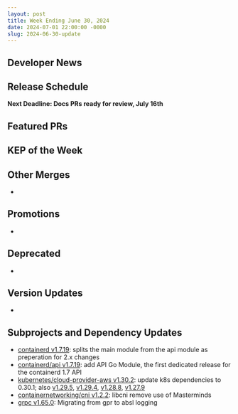 ```yaml
---
layout: post
title: Week Ending June 30, 2024
date: 2024-07-01 22:00:00 -0000
slug: 2024-06-30-update
---
```


## Developer News


## Release Schedule

**Next Deadline: Docs PRs ready for review, July 16th**


## Featured PRs


## KEP of the Week


## Other Merges

*

## Promotions

*

## Deprecated

*

## Version Updates

*

## Subprojects and Dependency Updates

* [containerd v1.7.19](https://github.com/containerd/containerd/releases/tag/v1.7.19): splits the main module from the api module as preperation for 2.x changes
* [containerd/api v1.7.19](https://github.com/containerd/containerd/releases/tag/api%2Fv1.7.19): add API Go Module, the first dedicated release for the containerd 1.7 API
* [kubernetes/cloud-provider-aws v1.30.2](https://github.com/kubernetes/cloud-provider-aws/releases/tag/v1.30.2): update k8s dependencies to 0.30.1; also [v1.29.5](https://github.com/kubernetes/cloud-provider-aws/releases/tag/v1.29.5), [v1.29.4](https://github.com/kubernetes/cloud-provider-aws/releases/tag/v1.29.4), [v1.28.8](https://github.com/kubernetes/cloud-provider-aws/releases/tag/v1.28.8), [v1.27.9](https://github.com/kubernetes/cloud-provider-aws/releases/tag/v1.27.9)
* [containernetworking/cni v1.2.2](https://github.com/containernetworking/cni/releases/tag/v1.2.2): libcni remove use of Masterminds
* [grpc v1.65.0](https://github.com/grpc/grpc/releases/tag/v1.65.0): Migrating from gpr to absl logging
